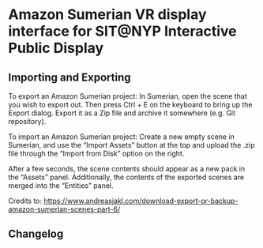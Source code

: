 # Amazon Sumerian VR display interface for SIT@NYP Interactive Public Display
## Importing and Exporting
To export an Amazon Sumerian project: In Sumerian, open the scene that you wish to export out. Then press Ctrl + E on the keyboard to bring up the Export dialog. Export it as a Zip file and archive it somewhere (e.g. Git repository).

To import an Amazon Sumerian project: Create a new empty scene in Sumerian, and use the “Import Assets” button at the top and upload the .zip file through the “Import from Disk” option on the right.

After a few seconds, the scene contents should appear as a new pack in the “Assets” panel. Additionally, the contents of the exported scenes are merged into the “Entities” panel.

Credits to: https://www.andreasjakl.com/download-export-or-backup-amazon-sumerian-scenes-part-6/

## Changelog

